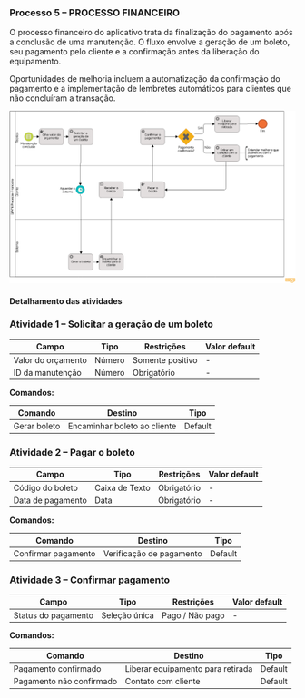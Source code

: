 ### Processo 5 – PROCESSO FINANCEIRO

O processo financeiro do aplicativo trata da finalização do pagamento após a conclusão de uma manutenção. O fluxo envolve a geração de um boleto, seu pagamento pelo cliente e a confirmação antes da liberação do equipamento.

Oportunidades de melhoria incluem a automatização da confirmação do pagamento e a implementação de lembretes automáticos para clientes que não concluíram a transação.

![Modelo BPMN do Processo Financeiro](/docs/images/processos/processoFinanceiroBPMN.png "Modelo BPMN do Processo Financeiro.")

#### Detalhamento das atividades

### Atividade 1 – Solicitar a geração de um boleto

| **Campo**          | **Tipo**        | **Restrições**       | **Valor default** |
|--------------------|----------------|----------------------|-------------------|
| Valor do orçamento | Número         | Somente positivo     | -                 |
| ID da manutenção  | Número         | Obrigatório         | -                 |

**Comandos:**

| **Comando**     | **Destino**                     | **Tipo**   |
|---------------|--------------------------------|-----------|
| Gerar boleto  | Encaminhar boleto ao cliente | Default   |

### Atividade 2 – Pagar o boleto

| **Campo**         | **Tipo**        | **Restrições**       | **Valor default** |
|------------------|----------------|----------------------|-------------------|
| Código do boleto | Caixa de Texto | Obrigatório         | -                 |
| Data de pagamento | Data         | Obrigatório         | -                 |

**Comandos:**

| **Comando**        | **Destino**                | **Tipo**   |
|-------------------|---------------------------|-----------|
| Confirmar pagamento | Verificação de pagamento | Default   |

### Atividade 3 – Confirmar pagamento

| **Campo**            | **Tipo**         | **Restrições**      | **Valor default** |
|---------------------|-----------------|---------------------|-------------------|
| Status do pagamento | Seleção única   | Pago / Não pago    | -                 |

**Comandos:**

| **Comando**                | **Destino**                         | **Tipo**   |
|----------------------------|-----------------------------------|-----------|
| Pagamento confirmado       | Liberar equipamento para retirada | Default   |
| Pagamento não confirmado   | Contato com cliente               | Default   |

